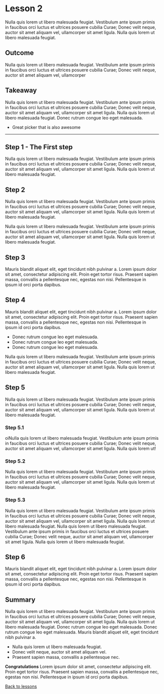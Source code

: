 # Lesson 2
Nulla quis lorem ut libero malesuada feugiat. Vestibulum ante ipsum primis in faucibus orci luctus et ultrices posuere cubilia Curae; Donec velit neque, auctor sit amet aliquam vel, ullamcorper sit amet ligula. Nulla quis lorem ut libero malesuada feugiat. 

## Outcome
Nulla quis lorem ut libero malesuada feugiat. Vestibulum ante ipsum primis in faucibus orci luctus et ultrices posuere cubilia Curae; Donec velit neque, auctor sit amet aliquam vel, ullamcorper 
## Takeaway
Nulla quis lorem ut libero malesuada feugiat. Vestibulum ante ipsum primis in faucibus orci luctus et ultrices posuere cubilia Curae; Donec velit neque, auctor sit amet aliquam vel, ullamcorper sit amet ligula. Nulla quis lorem ut libero malesuada feugiat. Donec rutrum congue leo eget malesuada. 

* Great picker that is also awesome

___

## Step 1 - The First step
Nulla quis lorem ut libero malesuada feugiat. Vestibulum ante ipsum primis in faucibus orci luctus et ultrices posuere cubilia Curae; Donec velit neque, auctor sit amet aliquam vel, ullamcorper sit amet ligula. Nulla quis lorem ut libero malesuada feugiat.

## Step 2
Nulla quis lorem ut libero malesuada feugiat. Vestibulum ante ipsum primis in faucibus orci luctus et ultrices posuere cubilia Curae; Donec velit neque, auctor sit amet aliquam vel, ullamcorper sit amet ligula. Nulla quis lorem ut libero malesuada feugiat.

Nulla quis lorem ut libero malesuada feugiat. Vestibulum ante ipsum primis in faucibus orci luctus et ultrices posuere cubilia Curae; Donec velit neque, auctor sit amet aliquam vel, ullamcorper sit amet ligula. Nulla quis lorem ut libero malesuada feugiat.

## Step 3
Mauris blandit aliquet elit, eget tincidunt nibh pulvinar a. Lorem ipsum dolor sit amet, consectetur adipiscing elit. Proin eget tortor risus. Praesent sapien massa, convallis a pellentesque nec, egestas non nisi. Pellentesque in ipsum id orci porta dapibus.

## Step 4
Mauris blandit aliquet elit, eget tincidunt nibh pulvinar a. Lorem ipsum dolor sit amet, consectetur adipiscing elit. Proin eget tortor risus. Praesent sapien massa, convallis a pellentesque nec, egestas non nisi. Pellentesque in ipsum id orci porta dapibus.

* Donec rutrum congue leo eget malesuada.
* Donec rutrum congue leo eget malesuada.
* Donec rutrum congue leo eget malesuada.

Nulla quis lorem ut libero malesuada feugiat. Vestibulum ante ipsum primis in faucibus orci luctus et ultrices posuere cubilia Curae; Donec velit neque, auctor sit amet aliquam vel, ullamcorper sit amet ligula. Nulla quis lorem ut libero malesuada feugiat.

## Step 5
Nulla quis lorem ut libero malesuada feugiat. Vestibulum ante ipsum primis in faucibus orci luctus et ultrices posuere cubilia Curae; Donec velit neque, auctor sit amet aliquam vel, ullamcorper sit amet ligula. Nulla quis lorem ut libero malesuada feugiat.

### Step 5.1
oiNulla quis lorem ut libero malesuada feugiat. Vestibulum ante ipsum primis in faucibus orci luctus et ultrices posuere cubilia Curae; Donec velit neque, auctor sit amet aliquam vel, ullamcorper sit amet ligula. Nulla quis lorem ut!

### Step 5.2
Nulla quis lorem ut libero malesuada feugiat. Vestibulum ante ipsum primis in faucibus orci luctus et ultrices posuere cubilia Curae; Donec velit neque, auctor sit amet aliquam vel, ullamcorper sit amet ligula. Nulla quis lorem ut libero malesuada feugiat.

### Step 5.3
Nulla quis lorem ut libero malesuada feugiat. Vestibulum ante ipsum primis in faucibus orci luctus et ultrices posuere cubilia Curae; Donec velit neque, auctor sit amet aliquam vel, ullamcorper sit amet ligula. Nulla quis lorem ut libero malesuada feugiat. Nulla quis lorem ut libero malesuada feugiat. Vestibulum ante ipsum primis in faucibus orci luctus et ultrices posuere cubilia Curae; Donec velit neque, auctor sit amet aliquam vel, ullamcorper sit amet ligula. Nulla quis lorem ut libero malesuada feugiat.

## Step 6
Mauris blandit aliquet elit, eget tincidunt nibh pulvinar a. Lorem ipsum dolor sit amet, consectetur adipiscing elit. Proin eget tortor risus. Praesent sapien massa, convallis a pellentesque nec, egestas non nisi. Pellentesque in ipsum id orci porta dapibus.

## Summary
Nulla quis lorem ut libero malesuada feugiat. Vestibulum ante ipsum primis in faucibus orci luctus et ultrices posuere cubilia Curae; Donec velit neque, auctor sit amet aliquam vel, ullamcorper sit amet ligula. Nulla quis lorem ut libero malesuada feugiat. Donec rutrum congue leo eget malesuada. Donec rutrum congue leo eget malesuada. Mauris blandit aliquet elit, eget tincidunt nibh pulvinar a. 

* Nulla quis lorem ut libero malesuada feugiat.
* Donec velit neque, auctor sit amet aliquam vel.
* Praesent sapien massa, convallis a pellentesque nec.

**Congratulations** Lorem ipsum dolor sit amet, consectetur adipiscing elit. Proin eget tortor risus. Praesent sapien massa, convallis a pellentesque nec, egestas non nisi. Pellentesque in ipsum id orci porta dapibus.

[Back to lessons](../index.md)